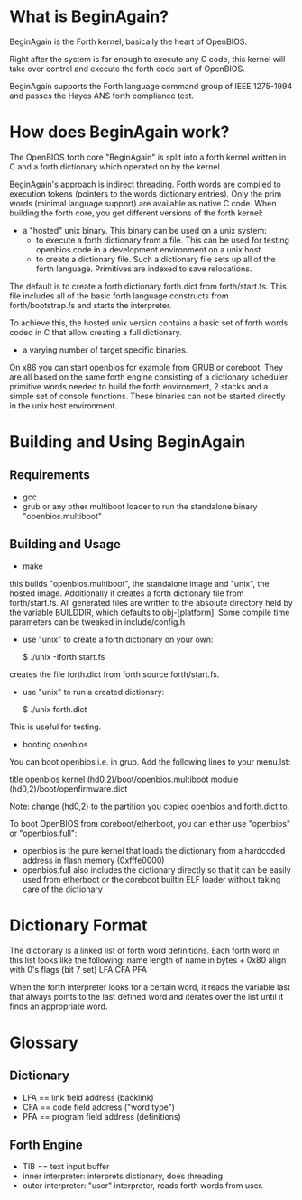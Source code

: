 # What is BeginAgain?

BeginAgain is the Forth kernel, basically the heart of OpenBIOS.

Right after the system is far enough to execute any C code, this kernel
will take over control and execute the forth code part of OpenBIOS.

BeginAgain supports the Forth language command group of IEEE 1275-1994
and passes the Hayes ANS forth compliance test.

# How does BeginAgain work?

The OpenBIOS forth core "BeginAgain" is split into a forth kernel
written in C and a forth dictionary which operated on by the kernel.

BeginAgain's approach is indirect threading. Forth words are compiled to
execution tokens (pointers to the words dictionary entries). Only the
prim words (minimal language support) are available as native C code.
When building the forth core, you get different versions of the forth
kernel:

- a "hosted" unix binary. This binary can be used on a unix system:
  - to execute a forth dictionary from a file. This can be used for
    testing openbios code in a development environment on a unix host.
  - to create a dictionary file. Such a dictionary file sets up all of
    the forth language. Primitives are indexed to save relocations.

The default is to create a forth dictionary forth.dict from
forth/start.fs. This file includes all of the basic forth language
constructs from forth/bootstrap.fs and starts the interpreter.

To achieve this, the hosted unix version contains a basic set of forth
words coded in C that allow creating a full dictionary.

- a varying number of target specific binaries.

On x86 you can start openbios for example from GRUB or coreboot. They
are all based on the same forth engine consisting of a dictionary
scheduler, primitive words needed to build the forth environment, 2
stacks and a simple set of console functions. These binaries can not be
started directly in the unix host environment.

# Building and Using BeginAgain

## Requirements

- gcc
- grub or any other multiboot loader to run the standalone binary
  "openbios.multiboot"

## Building and Usage

- make

this builds "openbios.multiboot", the standalone image and "unix", the
hosted image. Additionally it creates a forth dictionary file from
forth/start.fs. All generated files are written to the absolute
directory held by the variable BUILDDIR, which defaults to
obj-\[platform\]. Some compile time parameters can be tweaked in
include/config.h

- use "unix" to create a forth dictionary on your own:

   $ ./unix -Iforth start.fs

creates the file forth.dict from forth source forth/start.fs.

- use "unix" to run a created dictionary:

   $ ./unix forth.dict

This is useful for testing.

- booting openbios

You can boot openbios i.e. in grub. Add the following lines to your
menu.lst:

   title openbios
     kernel (hd0,2)/boot/openbios.multiboot
     module (hd0,2)/boot/openfirmware.dict

Note: change (hd0,2) to the partition you copied openbios and forth.dict
to.

To boot OpenBIOS from coreboot/etherboot, you can either use "openbios"
or "openbios.full":

- openbios is the pure kernel that loads the dictionary from a hardcoded
  address in flash memory (0xfffe0000)
- openbios.full also includes the dictionary directly so that it can be
  easily used from etherboot or the coreboot builtin ELF loader without
  taking care of the dictionary

# Dictionary Format

The dictionary is a linked list of forth word definitions. Each forth
word in this list looks like the following: name length of name in
bytes + 0x80 align with 0's flags (bit 7 set) LFA CFA PFA

When the forth interpreter looks for a certain word, it reads the
variable last that always points to the last defined word and iterates
over the list until it finds an appropriate word.

# Glossary

## Dictionary

- LFA == link field address (backlink)
- CFA == code field address ("word type")
- PFA == program field address (definitions)

## Forth Engine

- TIB == text input buffer
- inner interpreter: interprets dictionary, does threading
- outer interpreter: "user" interpreter, reads forth words from user.
